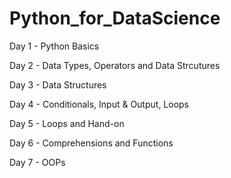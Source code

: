 # Python_for_DataScience

Day 1 - Python Basics

Day 2 - Data Types, Operators and Data Strcutures

Day 3 - Data Structures

Day 4 - Conditionals, Input & Output, Loops

Day 5 - Loops and Hand-on

Day 6 - Comprehensions and Functions

Day 7 - OOPs
